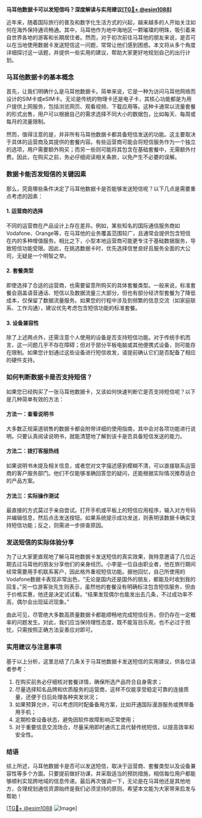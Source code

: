 **马耳他数据卡可以发短信吗？深度解读与实用建议[[TG💪+ @esim1088](https://t.me/s/esim1088)]**

近年来，随着国际旅行的普及和数字化生活方式的兴起，越来越多的人开始关注如何在海外保持通讯畅通。其中，马耳他作为地中海地区一颗璀璨的明珠，吸引着来自世界各地的游客和长期居住者。然而，对于初次前往马耳他的朋友来说，是否可以在当地使用数据卡发送短信这一问题，常常让他们感到困惑。本文将从多个角度详细探讨这一话题，并提供一些实用的建议，帮助大家更好地规划自己的出行计划。

### 马耳他数据卡的基本概念

首先，让我们明确什么是马耳他数据卡。简单来说，它是一种为访问马耳他网络而设计的SIM卡或eSIM卡。无论是传统的物理卡还是电子卡，其核心功能都是为用户提供上网服务，包括浏览网页、观看视频、下载应用等。这种卡通常以流量套餐的形式出售，用户可以根据自己的需求选择不同大小的数据包，比如每天、每周或每月的流量限制。

然而，值得注意的是，并非所有马耳他数据卡都具备短信发送的功能。这主要取决于具体的运营商及其提供的套餐内容。有些运营商可能会将短信服务作为一个独立的选项，用户需要额外购买；而另一些则可能将其包含在基础套餐中，无需额外付费。因此，在购买之前，务必仔细阅读相关条款，以免产生不必要的误解。

### 数据卡能否发短信的关键因素

那么，究竟哪些条件决定了马耳他数据卡是否能够发送短信呢？以下几点是需要重点考虑的因素：

#### 1. **运营商的选择**
不同的运营商在产品设计上存在差异。例如，某些知名的国际通信服务商如Vodafone、Orange等，在马耳他的业务覆盖范围较广，且通常会提供包含短信在内的多种增值服务。相比之下，小型本地运营商可能更专注于基础数据服务，导致短信功能受限。因此，在挑选数据卡时，优先选择信誉良好且服务全面的大公司，无疑是一个明智之举。

#### 2. **套餐类型**
即使选择了合适的运营商，也需要留意所购买的具体套餐类型。一般来说，标准套餐会涵盖语音通话、短信以及数据流量三大部分，但也有部分经济型套餐为了降低成本，仅保留了数据流量服务。如果您的行程中涉及到频繁的信息交流（如家庭联系、工作沟通），建议优先考虑包含短信功能的标准套餐。

#### 3. **设备兼容性**
除了上述两点外，还需注意个人使用的设备是否支持短信功能。对于传统手机而言，这一问题几乎不存在障碍；但对于部分平板电脑或其他便携式设备，则可能存在限制。如果您计划通过这些设备进行短信收发，请提前确认它们是否配备了相应的硬件支持。

### 如何判断数据卡是否支持短信？

如果您已经购买了一张马耳他数据卡，又该如何快速判断它是否支持短信呢？以下是几种简单有效的方法：

#### 方法一：查看说明书
大多数正规渠道销售的数据卡都会附带详细的使用指南，其中会对各项功能进行说明。只要认真阅读说明书，就能清楚地了解到该卡是否具备短信发送的能力。

#### 方法二：拨打客服热线
如果说明书未提及相关信息，或者您对文字描述感到模糊不清，可以直接联系运营商的客户服务部门。他们不仅能够准确回答您的疑问，还能根据实际情况推荐适合的产品方案。

#### 方法三：实际操作测试
最直接的方式莫过于亲自尝试。打开手机或平板上的短信应用程序，输入对方号码并编辑信息，然后点击发送按钮。如果系统提示成功发送，则表明该数据卡确实支持短信功能；反之，则需进一步排查原因。

### 发送短信的实际体验分享

为了让大家更直观地了解马耳他数据卡发送短信的真实效果，我特意邀请了几位近期去过马耳他的朋友分享他们的亲身经历。小李是一位自由职业者，他在旅行期间经常需要用手机联系客户，因此格外重视短信功能。据他回忆，自己所使用的Vodafone数据卡表现非常出色，“无论是国内还是国外的朋友，都能及时收到我的回复。”另一位游客张先生则表示，虽然他的套餐没有明确标注包含短信服务，但由于价格实惠，他还是决定试试看。“结果发现偶尔也能发出去几条，不过成功率不高，偶尔会出现延迟现象。”

由此可见，尽管绝大多数高质量数据卡都能顺畅地完成短信任务，但仍存在一定概率的问题发生。对此，我们应当保持理性态度，既不能盲目乐观，也不必过于担忧，只需按照正确方法妥善应对即可。

### 实用建议与注意事项

基于以上分析，这里总结了几条关于马耳他数据卡发送短信的实用建议，供各位读者参考：

1. 在购买前务必仔细核对套餐详情，确保所选产品符合自身需求；
2. 尽量选择知名品牌和优质服务的运营商，这样不仅能享受稳定可靠的连接质量，还便于日后处理各种突发状况；
3. 如果预算允许，可以考虑同时配备备用方案，比如开通国际漫游服务或携带备用手机；
4. 定期检查设备状态，避免因软件故障影响正常使用；
5. 对于重要信息交流场合，尽量采用即时通讯工具代替传统短信，以提高效率和安全性。

### 结语

综上所述，马耳他数据卡是否可以发送短信，取决于运营商、套餐类型以及设备兼容性等多个方面。只要提前做好功课，并采取适当的预防措施，相信每位用户都能够顺利实现跨地域的信息传递。最后再次强调一下，无论是在马耳他还是其他地方，合理规划通信资源始终是我们必须坚持的原则。希望本文能为大家带来启发与帮助！

[[TG💪+ @esim1088](https://t.me/s/esim1088) ![Image](https://i.postimg.cc/4NQfJmqS/Snipaste-2025-05-13-00-14-12.png)]